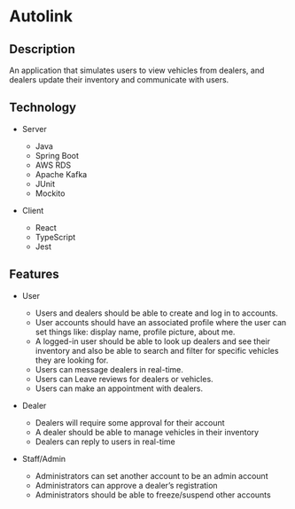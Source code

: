 # Autolink

## Description
An application that simulates users to view vehicles from dealers, and dealers update their inventory and communicate with users.

## Technology
- Server
    - Java
    - Spring Boot
    - AWS RDS
    - Apache Kafka
    - JUnit
    - Mockito

- Client
    - React
    - TypeScript
    - Jest

## Features
- User
    - Users and dealers should be able to create and log in to accounts.
    - User accounts should have an associated profile where the user can set things like: display name, profile picture, about me.
    - A logged-in user should be able to look up dealers and see their inventory and also be able to search and filter for specific vehicles they are looking for.
    - Users can message dealers in real-time.
    - Users can Leave reviews for dealers or vehicles.
    - Users can make an appointment with dealers.

- Dealer
    - Dealers will require some approval for their account
    - A dealer should be able to manage vehicles in their inventory
    - Dealers can reply to users in real-time

- Staff/Admin
    - Administrators can set another account to be an admin account
    - Administrators can approve a dealer’s registration
    - Administrators should be able to freeze/suspend other accounts

